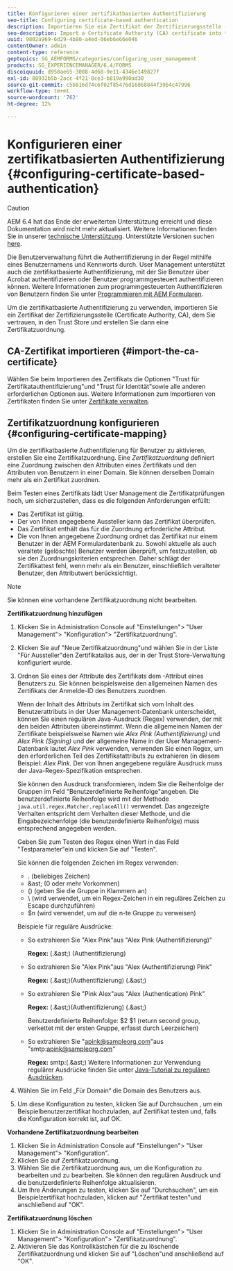 ```yaml
---
title: Konfigurieren einer zertifikatbasierten Authentifizierung
seo-title: Configuring certificate-based authentication
description: Importieren Sie ein Zertifikat der Zertifizierungsstelle (Certificate Authority, CA) in den Trust Store und erstellen Sie eine Zertifikatzuordnung für die zertifikatbasierte Authentifizierung.
seo-description: Import a Certificate Authority (CA) certificate into the Trust Store and create a certificate mapping for certificate-based authentication.
uuid: 9802a969-6d29-4b80-a4ed-06eb6e66e046
contentOwner: admin
content-type: reference
geptopics: SG_AEMFORMS/categories/configuring_user_management
products: SG_EXPERIENCEMANAGER/6.4/FORMS
discoiquuid: d958ae65-3008-4d68-9e11-4346e149827f
exl-id: 88932b5b-2acc-4f21-8ce3-b819a990ad30
source-git-commit: c5b816d74c6f02f85476d16868844f39b4c47996
workflow-type: tm+mt
source-wordcount: '762'
ht-degree: 12%

---
```


# Konfigurieren einer zertifikatbasierten Authentifizierung {#configuring-certificate-based-authentication}

>[!CAUTION]
>
>AEM 6.4 hat das Ende der erweiterten Unterstützung erreicht und diese Dokumentation wird nicht mehr aktualisiert. Weitere Informationen finden Sie in unserer [technische Unterstützung](https://helpx.adobe.com/de/support/programs/eol-matrix.html). Unterstützte Versionen suchen [here](https://experienceleague.adobe.com/docs/?lang=de).

Die Benutzerverwaltung führt die Authentifizierung in der Regel mithilfe eines Benutzernamens und Kennworts durch. User Management unterstützt auch die zertifikatbasierte Authentifizierung, mit der Sie Benutzer über Acrobat authentifizieren oder Benutzer programmgesteuert authentifizieren können. Weitere Informationen zum programmgesteuerten Authentifizieren von Benutzern finden Sie unter [Programmieren mit AEM Formularen](https://www.adobe.com/go/learn_aemforms_programming_63_de).

Um die zertifikatbasierte Authentifizierung zu verwenden, importieren Sie ein Zertifikat der Zertifizierungsstelle (Certificate Authority, CA), dem Sie vertrauen, in den Trust Store und erstellen Sie dann eine Zertifikatzuordnung.

## CA-Zertifikat importieren {#import-the-ca-certificate}

Wählen Sie beim Importieren des Zertifikats die Optionen &quot;Trust für Zertifikatauthentifizierung&quot;und &quot;Trust für Identität&quot;sowie alle anderen erforderlichen Optionen aus. Weitere Informationen zum Importieren von Zertifikaten finden Sie unter [Zertifikate verwalten](/help/forms/using/admin-help/certificates.md#managing-certificates).

## Zertifikatzuordnung konfigurieren {#configuring-certificate-mapping}

Um die zertifikatbasierte Authentifizierung für Benutzer zu aktivieren, erstellen Sie eine Zertifikatzuordnung. Eine *Zertifikatzuordnung* definiert eine Zuordnung zwischen den Attributen eines Zertifikats und den Attributen von Benutzern in einer Domain. Sie können derselben Domain mehr als ein Zertifikat zuordnen.

Beim Testen eines Zertifikats lädt User Management die Zertifikatprüfungen hoch, um sicherzustellen, dass es die folgenden Anforderungen erfüllt:

* Das Zertifikat ist gültig.
* Der von Ihnen angegebene Aussteller kann das Zertifikat überprüfen.
* Das Zertifikat enthält das für die Zuordnung erforderliche Attribut.
* Die von Ihnen angegebene Zuordnung ordnet das Zertifikat nur einem Benutzer in der AEM Formulardatenbank zu. Sowohl aktuelle als auch veraltete (gelöschte) Benutzer werden überprüft, um festzustellen, ob sie den Zuordnungskriterien entsprechen. Daher schlägt der Zertifikattest fehl, wenn mehr als ein Benutzer, einschließlich veralteter Benutzer, den Attributwert berücksichtigt.

>[!NOTE]
>
>Sie können eine vorhandene Zertifikatzuordnung nicht bearbeiten.

**Zertifikatzuordnung hinzufügen**

1. Klicken Sie in Administration Console auf &quot;Einstellungen&quot;> &quot;User Management&quot;> &quot;Konfiguration&quot;> &quot;Zertifikatzuordnung&quot;.
1. Klicken Sie auf &quot;Neue Zertifikatzuordnung&quot;und wählen Sie in der Liste &quot;Für Aussteller&quot;den Zertifikatalias aus, der in der Trust Store-Verwaltung konfiguriert wurde.
1. Ordnen Sie eines der Attribute des Zertifikats dem -Attribut eines Benutzers zu. Sie können beispielsweise den allgemeinen Namen des Zertifikats der Anmelde-ID des Benutzers zuordnen.

   Wenn der Inhalt des Attributs im Zertifikat sich vom Inhalt des Benutzerattributs in der User Management-Datenbank unterscheidet, können Sie einen regulären Java-Ausdruck (Regex) verwenden, der mit den beiden Attributen übereinstimmt. Wenn die allgemeinen Namen der Zertifikate beispielsweise Namen wie *Alex Pink (Authentifizierung)* und *Alex Pink (Signing)* und der allgemeine Name in der User Management-Datenbank lautet *Alex Pink* verwenden, verwenden Sie einen Regex, um den erforderlichen Teil des Zertifikatattributs zu extrahieren (in diesem Beispiel: *Alex Pink*. Der von Ihnen angegebene reguläre Ausdruck muss der Java-Regex-Spezifikation entsprechen.

   Sie können den Ausdruck transformieren, indem Sie die Reihenfolge der Gruppen im Feld &quot;Benutzerdefinierte Reihenfolge&quot;angeben. Die benutzerdefinierte Reihenfolge wird mit der Methode `java.util.regex.Matcher.replaceAll()` verwendet. Das angezeigte Verhalten entspricht dem Verhalten dieser Methode, und die Eingabezeichenfolge (die benutzerdefinierte Reihenfolge) muss entsprechend angegeben werden.

   Geben Sie zum Testen des Regex einen Wert in das Feld &quot;Testparameter&quot;ein und klicken Sie auf &quot;Testen&quot;.

   Sie können die folgenden Zeichen im Regex verwenden:

   * . (beliebiges Zeichen)
   * &amp;ast; (0 oder mehr Vorkommen)
   * () (geben Sie die Gruppe in Klammern an)
   * \ (wird verwendet, um ein Regex-Zeichen in ein reguläres Zeichen zu Escape durchzuführen)
   * $n (wird verwendet, um auf die n-te Gruppe zu verweisen)

   Beispiele für reguläre Ausdrücke:

   * So extrahieren Sie &quot;Alex Pink&quot;aus &quot;Alex Pink (Authentifizierung)&quot;

      **Regex:** (.&amp;ast;) \(Authentifizierung\)

   * So extrahieren Sie &quot;Alex Pink&quot;aus &quot;Alex (Authentifizierung) Pink&quot;

      **Regex:** (.&amp;ast;)\(Authentifizierung\) (.&amp;ast;)

   * So extrahieren Sie &quot;Pink Alex&quot;aus &quot;Alex (Authentication) Pink&quot;

      **Regex:** (.&amp;ast;)\(Authentifizierung\) (.&amp;ast;)

      Benutzerdefinierte Reihenfolge: $2 $1 (return second group, verkettet mit der ersten Gruppe, erfasst durch Leerzeichen)

   * So extrahieren Sie &quot;apink@sampleorg.com&quot;aus &quot;smtp:apink@sampleorg.com&quot;

      **Regex:** smtp:(.&amp;ast;)
   Weitere Informationen zur Verwendung regulärer Ausdrücke finden Sie unter [Java-Tutorial zu regulären Ausdrücken](https://java.sun.com/docs/books/tutorial/essential/regex/).

1. Wählen Sie im Feld „Für Domain“ die Domain des Benutzers aus.
1. Um diese Konfiguration zu testen, klicken Sie auf Durchsuchen , um ein Beispielbenutzerzertifikat hochzuladen, auf Zertifikat testen und, falls die Konfiguration korrekt ist, auf OK.

**Vorhandene Zertifikatzuordnung bearbeiten**

1. Klicken Sie in Administration Console auf &quot;Einstellungen&quot;> &quot;User Management&quot;> &quot;Konfiguration&quot;.
1. Klicken Sie auf Zertifikatzuordnung.
1. Wählen Sie die Zertifikatzuordnung aus, um die Konfiguration zu bearbeiten und zu bearbeiten. Sie können den regulären Ausdruck und die benutzerdefinierte Reihenfolge aktualisieren.
1. Um Ihre Änderungen zu testen, klicken Sie auf &quot;Durchsuchen&quot;, um ein Beispielzertifikat hochzuladen, klicken auf &quot;Zertifikat testen&quot;und anschließend auf &quot;OK&quot;.

**Zertifikatzuordnung löschen**

1. Klicken Sie in Administration Console auf &quot;Einstellungen&quot;> &quot;User Management&quot;> &quot;Konfiguration&quot;> &quot;Zertifikatzuordnung&quot;.
1. Aktivieren Sie das Kontrollkästchen für die zu löschende Zertifikatzuordnung und klicken Sie auf &quot;Löschen&quot;und anschließend auf &quot;OK&quot;.
